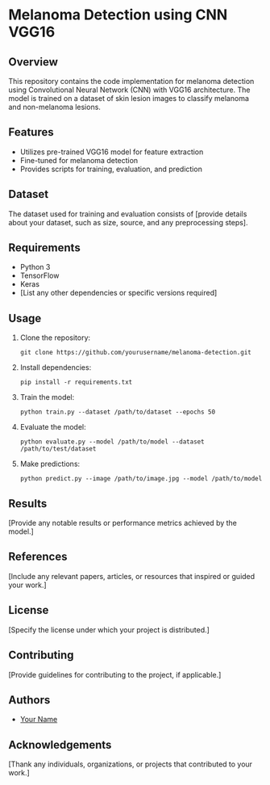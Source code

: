 # Melanoma Detection using CNN VGG16

## Overview
This repository contains the code implementation for melanoma detection using Convolutional Neural Network (CNN) with VGG16 architecture. The model is trained on a dataset of skin lesion images to classify melanoma and non-melanoma lesions.

## Features
- Utilizes pre-trained VGG16 model for feature extraction
- Fine-tuned for melanoma detection
- Provides scripts for training, evaluation, and prediction

## Dataset
The dataset used for training and evaluation consists of [provide details about your dataset, such as size, source, and any preprocessing steps].

## Requirements
- Python 3
- TensorFlow
- Keras
- [List any other dependencies or specific versions required]

## Usage
1. Clone the repository:
   ```
   git clone https://github.com/yourusername/melanoma-detection.git
   ```
2. Install dependencies:
   ```
   pip install -r requirements.txt
   ```
3. Train the model:
   ```
   python train.py --dataset /path/to/dataset --epochs 50
   ```
4. Evaluate the model:
   ```
   python evaluate.py --model /path/to/model --dataset /path/to/test/dataset
   ```
5. Make predictions:
   ```
   python predict.py --image /path/to/image.jpg --model /path/to/model
   ```

## Results
[Provide any notable results or performance metrics achieved by the model.]

## References
[Include any relevant papers, articles, or resources that inspired or guided your work.]

## License
[Specify the license under which your project is distributed.]

## Contributing
[Provide guidelines for contributing to the project, if applicable.]

## Authors
- [Your Name](https://github.com/yourusername)

## Acknowledgements
[Thank any individuals, organizations, or projects that contributed to your work.]
